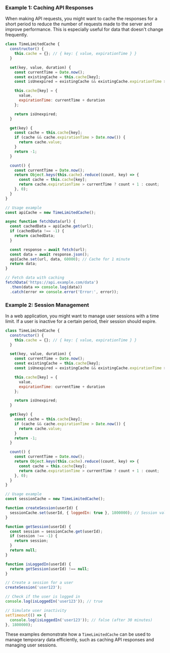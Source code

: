 ### Example 1: Caching API Responses

When making API requests, you might want to cache the responses for a short period to reduce the number of requests made to the server and improve performance. This is especially useful for data that doesn't change frequently.

```javascript
class TimeLimitedCache {
  constructor() {
    this.cache = {}; // { key: { value, expirationTime } }
  }

  set(key, value, duration) {
    const currentTime = Date.now();
    const existingCache = this.cache[key];
    const isUnexpired = existingCache && existingCache.expirationTime > currentTime;

    this.cache[key] = {
      value,
      expirationTime: currentTime + duration
    };

    return isUnexpired;
  }

  get(key) {
    const cache = this.cache[key];
    if (cache && cache.expirationTime > Date.now()) {
      return cache.value;
    }
    return -1;
  }

  count() {
    const currentTime = Date.now();
    return Object.keys(this.cache).reduce((count, key) => {
      const cache = this.cache[key];
      return cache.expirationTime > currentTime ? count + 1 : count;
    }, 0);
  }
}

// Usage example
const apiCache = new TimeLimitedCache();

async function fetchData(url) {
  const cachedData = apiCache.get(url);
  if (cachedData !== -1) {
    return cachedData;
  }

  const response = await fetch(url);
  const data = await response.json();
  apiCache.set(url, data, 60000); // Cache for 1 minute
  return data;
}

// Fetch data with caching
fetchData('https://api.example.com/data')
  .then(data => console.log(data))
  .catch(error => console.error('Error:', error));
```

### Example 2: Session Management

In a web application, you might want to manage user sessions with a time limit. If a user is inactive for a certain period, their session should expire.

```javascript
class TimeLimitedCache {
  constructor() {
    this.cache = {}; // { key: { value, expirationTime } }
  }

  set(key, value, duration) {
    const currentTime = Date.now();
    const existingCache = this.cache[key];
    const isUnexpired = existingCache && existingCache.expirationTime > currentTime;

    this.cache[key] = {
      value,
      expirationTime: currentTime + duration
    };

    return isUnexpired;
  }

  get(key) {
    const cache = this.cache[key];
    if (cache && cache.expirationTime > Date.now()) {
      return cache.value;
    }
    return -1;
  }

  count() {
    const currentTime = Date.now();
    return Object.keys(this.cache).reduce((count, key) => {
      const cache = this.cache[key];
      return cache.expirationTime > currentTime ? count + 1 : count;
    }, 0);
  }
}

// Usage example
const sessionCache = new TimeLimitedCache();

function createSession(userId) {
  sessionCache.set(userId, { loggedIn: true }, 1800000); // Session valid for 30 minutes
}

function getSession(userId) {
  const session = sessionCache.get(userId);
  if (session !== -1) {
    return session;
  }
  return null;
}

function isLoggedIn(userId) {
  return getSession(userId) !== null;
}

// Create a session for a user
createSession('user123');

// Check if the user is logged in
console.log(isLoggedIn('user123')); // true

// Simulate user inactivity
setTimeout(() => {
  console.log(isLoggedIn('user123')); // false (after 30 minutes)
}, 1800000);
```

These examples demonstrate how a `TimeLimitedCache` can be used to manage temporary data efficiently, such as caching API responses and managing user sessions.
